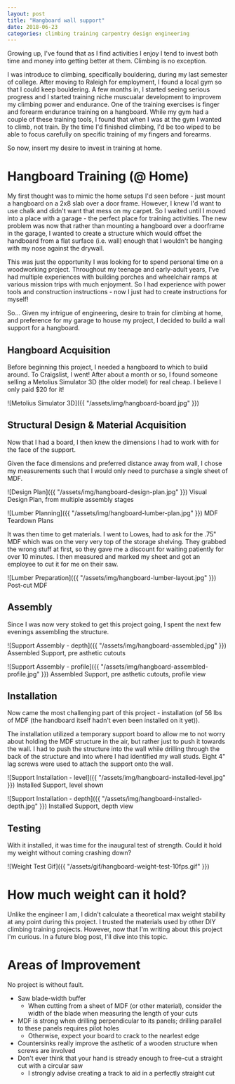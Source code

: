 ```yaml
---
layout: post
title: "Hangboard wall support"
date: 2018-06-23
categories: climbing training carpentry design engineering
---
```


Growing up, I've found that as I find activities I enjoy I tend to invest both time and money into getting better at them. Climbing is no exception.

I was introduce to climbing, specifically bouldering, during my last semester of college. After moving to Raleigh for employment, I found a local gym so that I could keep bouldering. A few months in, I started seeing serious progress and I started training niche muscualar development to improvem my climbing power and endurance. One of the training exercises is finger and forearm endurance training on a hangboard. While my gym had a couple of these training tools, I found that when I was at the gym I wanted to climb, not train. By the time I'd finished climbing, I'd be too wiped to be able to focus carefully on specific training of my fingers and forearms.

So now, insert my desire to invest in training at home.

# Hangboard Training (@ Home)

My first thought was to mimic the home setups I'd seen before - just mount a hangboard on a 2x8 slab over a door frame. However, I knew I'd want to use chalk and didn't want that mess on my carpet. So I waited until I moved into a place with a garage - the perfect place for training activities. The new problem was now that rather than mounting a hangboard over a doorframe in the garage, I wanted to create a structure which would offset the handboard from a flat surface (i.e. wall) enough that I wouldn't be hanging with my nose against the drywall.

This was just the opportunity I was looking for to spend personal time on a woodworking project. Throughout my teenage and early-adult years, I've had multiple experiences with building porches and wheelchair ramps at various mission trips with much enjoyment. So I had experience with power tools and construction instructions - now I just had to create instructions for myself!

So... Given my intrigue of engineering, desire to train for climbing at home, and preference for my garage to house my project, I decided to build a wall support for a hangboard.

## Hangboard Acquisition

Before beginning this project, I needed a hangboard to which to build around. To Craigslist, I went! After about a month or so, I found someone selling a Metolius Simulator 3D (the older model) for real cheap. I believe I only paid $20 for it!

![Metolius Simulator 3D]({{ "/assets/img/hangboard-board.jpg" }})

## Structural Design & Material Acquisition

Now that I had a board, I then knew the dimensions I had to work with for the face of the support.

Given the face dimensions and preferred distance away from wall, I chose my measurements such that I would only need to purchase a single sheet of MDF.

![Design Plan]({{ "/assets/img/hangboard-design-plan.jpg" }})
Visual Design Plan, from multiple assembly stages

![Lumber Planning]({{ "/assets/img/hangboard-lumber-plan.jpg" }})
MDF Teardown Plans

It was then time to get materials. I went to Lowes, had to ask for the .75" MDF which was on the very very top of the storage shelving. They grabbed the wrong stuff at first, so they gave me a discount for waiting patiently for over 10 minutes. I then measured and marked my sheet and got an employee to cut it for me on their saw.

![Lumber Preparation]({{ "/assets/img/hangboard-lumber-layout.jpg" }})
Post-cut MDF

## Assembly

Since I was now very stoked to get this project going, I spent the next few evenings assembling the structure.

![Support Assembly - depth]({{ "/assets/img/hangboard-assembled.jpg" }})
Assembled Support, pre asthetic cutouts

![Support Assembly - profile]({{ "/assets/img/hangboard-assembled-profile.jpg" }})
Assembled Support, pre asthetic cutouts, profile view

## Installation

Now came the most challenging part of this project - installation (of 56 lbs of MDF (the handboard itself hadn't even been installed on it yet)).

The installation utilized a temporary support board to allow me to not worry about holding the MDF structure in the air, but rather just to push it towards the wall. I had to push the structure into the wall while drilling through the back of the structure and into where I had identified my wall studs. Eight 4" lag screws were used to attach the support onto the wall.

![Support Installation - level]({{ "/assets/img/hangboard-installed-level.jpg" }})
Installed Support, level shown

![Support Installation - depth]({{ "/assets/img/hangboard-installed-depth.jpg" }})
Installed Support, depth view

## Testing

With it installed, it was time for the inaugural test of strength. Could it hold my weight without coming crashing down?

![Weight Test Gif]({{ "/assets/gif/hangboard-weight-test-10fps.gif" }})


# How much weight can it hold?

Unlike the engineer I am, I didn't calculate a theoretical max weight stability at any point during this project. I trusted the materials used by other DIY climbing training projects. However, now that I'm writing about this project I'm curious. In a future blog post, I'll dive into this topic.


# Areas of Improvement
No project is without fault. 

* Saw blade-width buffer
    * When cutting from a sheet of MDF (or other material), consider the width of the blade when measuring the length of your cuts
* MDF is strong when drilling perpendicular to its panels; drilling parallel to these panels requires pilot holes
    * Otherwise, expect your board to crack to the nearlest edge
* Countersinks really improve the asthetic of a wooden structure when screws are involved
* Don't ever think that your hand is stready enough to free-cut a straight cut with a circular saw
    * I strongly advise creating a track to aid in a perfectly straight cut
